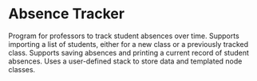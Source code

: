 # Absence Tracker
Program for professors to track student absences over time. Supports importing a list of students,
either for a new class or a previously tracked class. Supports saving absences and printing
a current record of student absences. Uses a user-defined stack to store data and templated node classes.
